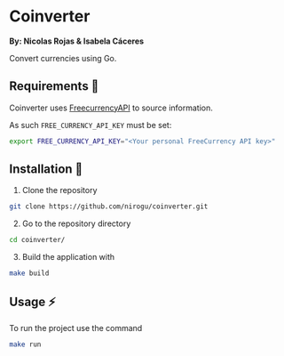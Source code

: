 # Coinverter

**By: Nicolas Rojas & Isabela Cáceres**

Convert currencies using Go.

## Requirements 🌱

Coinverter uses [FreecurrencyAPI](https://freecurrencyapi.com/) to source information. 

As such `FREE_CURRENCY_API_KEY` must be set:

```sh
export FREE_CURRENCY_API_KEY="<Your personal FreeCurrency API key>"
```


## Installation 🔨
1. Clone the repository
  ```sh
  git clone https://github.com/nirogu/coinverter.git
  ```
   
2. Go to the repository directory
  ```sh
  cd coinverter/
  ```
   
3. Build the application with
  ```sh
  make build
  ```

## Usage ⚡

To run the project use the command
  ```sh
  make run
  ```
